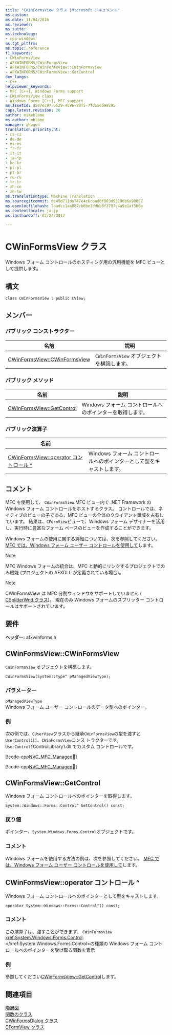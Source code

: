 ```yaml
---
title: "CWinFormsView クラス |Microsoft ドキュメント"
ms.custom: 
ms.date: 11/04/2016
ms.reviewer: 
ms.suite: 
ms.technology:
- cpp-windows
ms.tgt_pltfrm: 
ms.topic: reference
f1_keywords:
- CWinFormsView
- AFXWINFORMS/CWinFormsView
- AFXWINFORMS/CWinFormsView::CWinFormsView
- AFXWINFORMS/CWinFormsView::GetControl
dev_langs:
- C++
helpviewer_keywords:
- MFC [C++], Windows Forms support
- CWinFormsView class
- Windows Forms [C++], MFC support
ms.assetid: d597e397-6529-469b-88f5-7f65a6b9e895
caps.latest.revision: 26
author: mikeblome
ms.author: mblome
manager: ghogen
translation.priority.ht:
- cs-cz
- de-de
- es-es
- fr-fr
- it-it
- ja-jp
- ko-kr
- pl-pl
- pt-br
- ru-ru
- tr-tr
- zh-cn
- zh-tw
ms.translationtype: Machine Translation
ms.sourcegitcommit: 6c49d711da747e4c6cbad0f883d93196b6a98057
ms.openlocfilehash: 7aadcc1aa887cb6be1ddbb8f3797c4a9e1af5b6a
ms.contentlocale: ja-jp
ms.lasthandoff: 02/24/2017

---
```

# <a name="cwinformsview-class"></a>CWinFormsView クラス
Windows フォーム コントロールのホスティング用の汎用機能を MFC ビューとして提供します。  
  
## <a name="syntax"></a>構文  
  
```  
class CWinFormsView : public CView;  
```  
  
## <a name="members"></a>メンバー  
  
### <a name="public-constructors"></a>パブリック コンストラクター  
  
|名前|説明|  
|----------|-----------------|  
|[CWinFormsView::CWinFormsView](#cwinformsview)|`CWinFormsView` オブジェクトを構築します。|  
  
### <a name="public-methods"></a>パブリック メソッド  
  
|名前|説明|  
|----------|-----------------|  
|[CWinFormsView::GetControl](#getcontrol)|Windows フォーム コントロールへのポインターを取得します。|  
  
### <a name="public-operators"></a>パブリック演算子  
  
|名前||  
|----------|-|  
|[CWinFormsView::operator コントロール ^](#operator_control)|Windows フォーム コントロールへのポインターとして型をキャストします。|  
  
## <a name="remarks"></a>コメント  
 MFC を使用して、 `CWinFormsView` MFC ビュー内で .NET Framework の Windows フォーム コントロールをホストするクラス。 コントロールでは、ネイティブのビューの子である、MFC ビューの全体のクライアント領域を占有しています。 結果は、`CFormView`ビューで、Windows フォーム デザイナーを活用し、実行時に豊富なフォーム ベースのビューを作成することができます。  
  
 Windows フォームの使用に関する詳細については、次を参照してください。 [MFC では、Windows フォーム ユーザー コントロールを使用して](../../dotnet/using-a-windows-form-user-control-in-mfc.md)します。  
  
> [!NOTE]
>  MFC Windows フォームの統合は、MFC と動的にリンクするプロジェクトでのみ機能 (プロジェクトの AFXDLL が定義されている場合)。  
  
> [!NOTE]
>  CWinFormsView は MFC 分割ウィンドウをサポートしていません ( [CSplitterWnd クラス](../../mfc/reference/csplitterwnd-class.md))。 現在のみ Windows フォームのスプリッター コントロールはサポートされています。  
  
## <a name="requirements"></a>要件  
 **ヘッダー:** afxwinforms.h  
  
##  <a name="cwinformsview"></a>CWinFormsView::CWinFormsView  
 `CWinFormsView` オブジェクトを構築します。  
  
```  
CWinFormsView(System::Type^ pManagedViewType);  
```  
  
### <a name="parameters"></a>パラメーター  
 `pManagedViewType`  
 Windows フォーム ユーザー コントロールのデータ型へのポインター。   
  
### <a name="example"></a>例  
 次の例では、`CUserView`クラスから継承`CWinFormsView`の型を渡すと`UserControl1`に、`CWinFormsView`コンス トラクターです。 `UserControl1`ControlLibrary1.dll でカスタム コントロールです。  
  
 [!code-cpp[NVC_MFC_Managed&#1;](../../mfc/reference/codesnippet/cpp/cwinformsview-class_1.h)]  
  
 [!code-cpp[NVC_MFC_Managed&#2;](../../mfc/reference/codesnippet/cpp/cwinformsview-class_2.cpp)]  
  
##  <a name="getcontrol"></a>CWinFormsView::GetControl  
 Windows フォーム コントロールへのポインターを取得します。  
  
```  
System::Windows::Forms::Control^ GetControl() const;  
```  
  
### <a name="return-value"></a>戻り値  
 ポインター、`System.Windows.Forms.Control`オブジェクトです。  
  
### <a name="remarks"></a>コメント  
 Windows フォームを使用する方法の例は、次を参照してください。 [MFC では、Windows フォーム ユーザー コントロールを使用して](../../dotnet/using-a-windows-form-user-control-in-mfc.md)します。  
  
##  <a name="operator_control"></a>CWinFormsView::operator コントロール ^  
 Windows フォーム コントロールへのポインターとして型をキャストします。  
  
```  
operator System::Windows::Forms::Control^() const;  
```  
  
### <a name="remarks"></a>コメント  
 この演算子は、渡すことができます、 `CWinFormsView` <xref:System.Windows.Forms.Control>.</xref:System.Windows.Forms.Control>の種類の Windows フォーム コントロールへのポインターを受け取る関数を表示  
  
### <a name="example"></a>例  
  参照してください[CWinFormsView::GetControl](#getcontrol)します。  
  
## <a name="see-also"></a>関連項目  
 [階層図](../../mfc/hierarchy-chart.md)   
 [関数のクラス](../../mfc/reference/cwinformscontrol-class.md)   
 [CWinFormsDialog クラス](../../mfc/reference/cwinformsdialog-class.md)   
 [CFormView クラス](../../mfc/reference/cformview-class.md)

